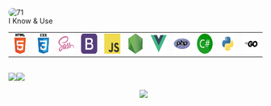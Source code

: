 <img src="https://i.ibb.co/C2p1MYk/71.jpg" alt="71" border="0" style="border-radius:8px;width:100%;height:300px"><br>
I Know & Use
<div align="center">
<table><tr>
<td><img src="https://raw.githubusercontent.com/github/explore/80688e429a7d4ef2fca1e82350fe8e3517d3494d/topics/html/html.png" alt="HTML" height="40"></td>
<td><img src="https://raw.githubusercontent.com/github/explore/80688e429a7d4ef2fca1e82350fe8e3517d3494d/topics/css/css.png" alt="CSS" height="40"></td>
<td><img src="https://raw.githubusercontent.com/github/explore/80688e429a7d4ef2fca1e82350fe8e3517d3494d/topics/sass/sass.png" alt="Sass" height="40"></td>
<td><img src="https://raw.githubusercontent.com/github/explore/80688e429a7d4ef2fca1e82350fe8e3517d3494d/topics/bootstrap/bootstrap.png" alt="Bootstrap" height="40"></td>
<td><img src="https://raw.githubusercontent.com/github/explore/80688e429a7d4ef2fca1e82350fe8e3517d3494d/topics/javascript/javascript.png" alt="Javascript" height="40"></td>
<td><img src="https://raw.githubusercontent.com/github/explore/80688e429a7d4ef2fca1e82350fe8e3517d3494d/topics/nodejs/nodejs.png" alt="Node.js" height="40"></td>
<td><img src="https://raw.githubusercontent.com/github/explore/80688e429a7d4ef2fca1e82350fe8e3517d3494d/topics/vue/vue.png" alt="Vue.js" height="40"></td>
<td><img src="https://raw.githubusercontent.com/github/explore/80688e429a7d4ef2fca1e82350fe8e3517d3494d/topics/php/php.png" alt="PHP" height="40"></td>
<td><img src="https://raw.githubusercontent.com/github/explore/80688e429a7d4ef2fca1e82350fe8e3517d3494d/topics/csharp/csharp.png" alt="Javascript" height="40"></td>
<td><img src="https://raw.githubusercontent.com/github/explore/80688e429a7d4ef2fca1e82350fe8e3517d3494d/topics/python/python.png" alt="Python" height="40"></td>
<td><img src="https://raw.githubusercontent.com/github/explore/80688e429a7d4ef2fca1e82350fe8e3517d3494d/topics/go/go.png" alt="GO" height="40"></td>
  </tr>
</table><br>
<img src="https://github-readme-stats.vercel.app/api?username=Hasan-Kilici&show_icons=true&icon_color=79ff97&text_color=9f9f9f&bg_color=0d1117&border_color=0d1117" style="float:left">
<img src="https://github-readme-stats.vercel.app/api/top-langs/?username=Hasan-Kilici&layout=compact&bg_color=0d1117&border_color=0d1117&text-color:79ff97" style="float:left;margin-bottom:20vh"><br><br>
 <img src="https://github-readme-streak-stats.herokuapp.com/?user=hasan-kilici&theme=github-dark&show_icons=true"/><br>
</div>
